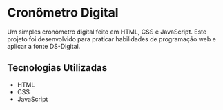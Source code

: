 # Cronômetro Digital

Um simples cronômetro digital feito em HTML, CSS e JavaScript. Este projeto foi desenvolvido para praticar habilidades de programação web e aplicar a fonte DS-Digital.

## Tecnologias Utilizadas

- HTML
- CSS
- JavaScript

